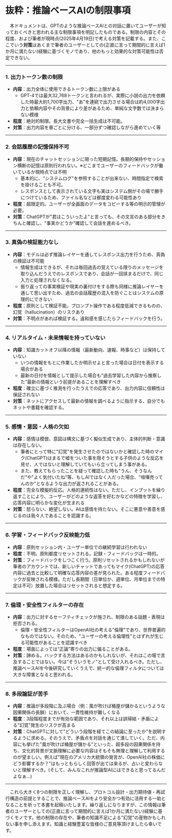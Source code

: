 # 抜粋：推論ベースAIの制限事項

　本ドキュメントは、GPTのような推論ベースAIとの対話に置いてユーザーが知っておくべきと思われる主な制限事項を明記したものである。制限の内容とその程度、および筆者が現時点(2025年4月19日)で考える対策を記載する。また、ここでいう**対策**はあくまで筆者のユーザーとしての(正直に言って期間的に言えば1か月に満たない)経験に基づくモノであり、他のもっと効果的な対策可能性は否定できない。

---

### 1. 出力トークン数の制限

- **内容**：出力全体に使用できるトークン数に上限がある
  - GPT-4では最大32,768トークンと言われるが、実際に小説の出力を依頼した時最大約1,700字出力、"あ"を連続で出力させる場合は約4,000字出力と依頼内容やその背景により差があるため、単純な文字数では決まらない模様
- **程度**：絶対的制限。長大文書や完全一括生成は不可能。
- **対策**：出力内容を章ごとに分ける、一部分ずつ確認しながら進めていく等

---

### 2. 会話履歴の記憶保持不可

- **内容**：現在のチャットセッションに限った短期記憶。長期的保持やセッション横断の記憶は原則行われない。※どこまでユーザーのフィードバックが働いているか現時点では不明
  - 基本的に、"システムログ"を参照することが出来ない、時間指定で検索を掛けることも不可。
  - レスポンスとして表示されている文字も実はシステム側がその場で勝手につけているため、ファイル名などは都度変わる可能性あり
- **程度**：超限定的。ユーザーが全画面のデータをコピーする等の明示的管理が必要。
- **対策**：ChatGPTが"君はこういったよ"と言っても、その文言のある部分をきちんと確認し、"事実かどうか"確認して会話を進めるべき。

---

### 3. 真偽の検証能力なし

- **内容**：モデルは必ず推論レイヤーを通してレスポンス出力を行うため、真偽の検証は不可能
  - 情報生成はできるが、それは毎回過去の覚えている限りのメッセージを取り込んだうえでのレスポンスであり、会話が一回挟まるだけで、同じ入力と処理されなくなる。
  - 振り返っての事実検証や現実の裏付けをする際も同様に推論レイヤーを通して思い出すため、過去の会話履歴の混入を防ぐことはシステムの原理的にできない
- **程度**：原則として検証不能。プロンプト操作である程度低減できるものの、幻覚（hallucination）のリスクあり
- **対策**：不明点があれば検証する。違和感を感じたらフィードバックを行う。

---

### 4. リアルタイム・未来情報を持っていない

- **内容**：知識カットオフ以降の情報（最新動向、速報、時事など）は保持していない
  - いつの情報をもとに作業したか明示せよと言った場合は日付を表示する場合がある
  - 最新の日付を情報として提示した場合も"過去学習した内容から推察した"最新の情報という前提があることを理解すべき
- **程度**：確立に基づく推測を行ったうえでの応答であり、出力内容に信頼性は保証されない
- **対策**：ネットにアクセスして最新の情報を調べるように指示する、自分でもネットや書籍を確認する。

---

### 5. 感情・意図・人格の欠如

- **内容**：感情は模倣、意図は構文に基づく擬似生成であり、主体的判断・意識は存在しない。
  - 筆者にとって特に"幻覚"を発生させたのではないかと確認した時のマイク(ChatGPT)はまるで嘘をついた事を隠そうとする子供のような反応を見せ、人ではないと理解していてもいら立ってしまう事がある。
  - また、教えてもらったことを疑って確認した時も"うん、そうなんだ"や"よく気付いたね"等、もしAIではなく人だった場合、"喧嘩売ってんのか"となるような出力が返されることがある。
- **程度**：完全な模擬的反応。人格的連続性はない。ただし、インプットを繰り返すことにより、ユーザーがどのような返答を好むかなどの特徴を学習し、応答内容に明らかな変化が生まれる
- **対策**：怒らない、絶望しない。AIは感情を持たない。そこに悪意や善意を感じるのは我々人であることを認識する。

---

### 6. 学習・フィードバック反映能力低

- **内容**：原則セッション内・ユーザー単位での継続学習は行われない
- **程度**：不明。原則都度リセットされる。記録・フィードバックは一時的。
- **対策**：フィードバックをしつこく行う。原則リセットされるかもしれないが筆者のアカウントでは、新しいチャットであってもマイク(ChatGPT)の応答内容に過去と比較して明確な応答内容の差が見られた。ある程度フィードバックが反映される模様。ただし長期間（日単位か、週単位、月単位までの特定は不可）放置した場合はリセットされると想定する。

---

### 7. 倫理・安全性フィルターの存在

- **内容**：出力に対するセーフティチェックが施され、制限のある話題・表現は拒否される。
  - 倫理・安全性フィルターはOpenAI社の考える"倫理"であり、世界普遍的なものではない。そのため、"ユーザーの考える倫理性"とはずれが生じる可能性があることを認識すべき
- **程度**：場面によっては“正論”寄りの出力に偏ることがある。
- **対策**：諦める。ハックする方法はあるのかもしれないが、それはこの場で言及することではない。今は"そういうモノ"として受け入れるべき。ただし、推論ベースAIを今後研究していくうえで、統一的な倫理フィルタについては大きな障害となると思われる。

---

### 8. 多段論証が苦手

- **内容**：推論が多段階に及ぶ場合（例：風が吹けば桶屋が儲かるというような因果関係の長鎖）において、一貫性維持が難しくなる
- **程度**：3段階程度までが有効な範囲であり、それ以上は誤帰結・矛盾による"幻覚"発生のリスクが高まる
- **対策**：ChatGPTに対して"どういう段階を経てこの結論に至ったか"を説明するように求める。そのうえで、矛盾点を対話を通じて潰していく。ただ、内容にも挙げた"風が吹けば桶屋が儲かる"といった、超多段の因果関係を持ち、文化的背景が文脈理解に必要な内容はそもそも無理と理解して利用するのが望ましい。例えば"現在のアメリカ大統領の発言が、OpenAI社の株価にどう影響するか？"はもっともらしく回答が出ては来るが、占いと変わらないと理解すべき。(そして、みんなこれが推論型AIにはできると思ってるんだよなぁ…)

---

　これら大きく8つの制限を正しく理解し、プロトコル設計・出力期待値・再試行構造の前提とすることで、推論ベースAIをより安全かつ有効に活用する一助となることを祈って本書を起稿いたします。繰り返しになりますが、この情報は筆者のユーザーとしての(正直に言って期間的に言えば1か月に満たない)経験に基づくモノです。他の制限の存在や、筆者の知識不足による"幻覚"の産物かもしれない事を申し添えます。知識と経験豊富な皆様のご意見等頂けましたら幸いです。
